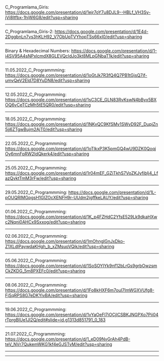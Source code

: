 C_Programlama_Giris:
https://docs.google.com/presentation/d/1ejr7oY7u8DJL9--HBLf_VH3Sy-jVi8ltfbx-1hjW6G8/edit?usp=sharing

---------------------------

C_Programlama_Giris-2:
https://docs.google.com/presentation/d/1E4d-2DggbnLn7vs3hKLH92_V7ObUpTVYhopTSs66xI0/edit?usp=sharing

---------------------------

Binary & Hexadecimal Numbers:
https://docs.google.com/presentation/d/1-i4SV95A4sNPxlcmdX8GLEVQcIdJo3kt8MLpGNbaT1k/edit?usp=sharing

---------------------------

11.05.2022_C_Programmming:
https://docs.google.com/presentation/d/1oGtJk7R3fQ4Q7PB1tGjsQ7if-umvQeV2Eld7D8YuDN8/edit?usp=sharing

---------------------------

12.05.2022_C_Programmming:
https://docs.google.com/presentation/d/1sC3CE_GLN83RvKswN4bByx5BXOQ6vCeTCzMh5tE5QR0/edit?usp=sharing

---------------------------

18.05.2022_C_Programmming:
https://docs.google.com/presentation/d/1NKvQC9KfSMv1SWvD92F_DupjZn5jj6ZTgwBujm2AjT0/edit?usp=sharing

---------------------------

22.05.2022_C_Programmming:
https://docs.google.com/presentation/d/1oTlkxP3K5pmGQ4wU9DZK0QoqjOy6mnFpRW2IdQkerk4/edit?usp=sharing

---------------------------

25.05.2022_C_Programmming:
https://docs.google.com/presentation/d/1r04mEF_GZiTkhS7VoZKJyfibIj4_LfazQvktTmM3rFw/edit?usp=sharing

---------------------------

29.05.2022_C_Programmming:
https://docs.google.com/presentation/d/1L-pOUQRlMGpgsH1GIZOcXENFH9r-UUdm2jgffkeLAUY/edit?usp=sharing

---------------------------

01.06.2022_C_Programmming:
https://docs.google.com/presentation/d/1K_p4FZHdC2YfsE529Lk9dkaHXwc2Nqni0AHCx9Sxxog/edit?usp=sharing

---------------------------

02.06.2022_C_Programmming:
https://docs.google.com/presentation/d/1mOhnglGnJxDko-Z1XLdlPaywdaKHgh_b_xZMsuoVQjk/edit?usp=sharing

---------------------------

05.06.2022_C_Programmming:
https://docs.google.com/presentation/d/1SoSOYIYk9nf12bLrGs9grbOwzsmCkZKDG_5m8PXEFc0/edit?usp=sharing

---------------------------

08.06.2022_C_Programmming:
https://docs.google.com/presentation/d/1Fo8kHXF6m7ouI7ImWGXVUfg8-FjSqRPS8G7eDKYivBA/edit?usp=sharing


---------------------------

19.06.2022_C_Programmming:
https://docs.google.com/presentation/d/1vYaOeFl7iOCjlCSBKJNGPXo7Pii04rTprgBIUe1Jl2Q/edit#slide=id.g1313d851791_0_183


---------------------------


21.07.2022_C_Programmming:
https://docs.google.com/presentation/d/1_eD09NvGrAh4PdB-teV_NVr7QukemWKG1kf4eGJSTvM/edit?usp=sharing

---------------------------


---------------------------
